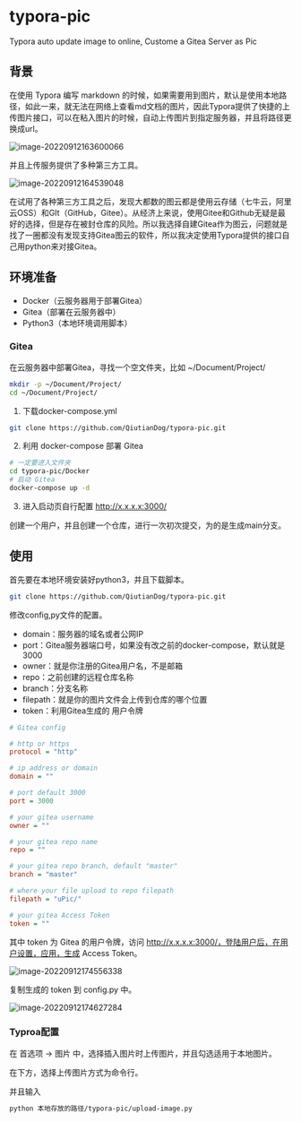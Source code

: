 # typora-pic
Typora auto update image to online, Custome a Gitea Server as Pic

## 背景

在使用 Typora 编写 markdown 的时候，如果需要用到图片，默认是使用本地路径，如此一来，就无法在网络上查看md文档的图片，因此Typora提供了快捷的上传图片接口，可以在粘入图片的时候，自动上传图片到指定服务器，并且将路径更换成url。

![image-20220912163600066](http://tencent.qiutiandog.fun:3000/Qiutian_Dog/uPic/raw/branch/main/uPic/202209121642380264.png)

并且上传服务提供了多种第三方工具。

![image-20220912164539048](http://tencent.qiutiandog.fun:3000/Qiutian_Dog/uPic/raw/branch/main/uPic/202209121645390301.png)

在试用了各种第三方工具之后，发现大都数的图云都是使用云存储（七牛云，阿里云OSS）和GIt（GitHub，Gitee）。从经济上来说，使用Gitee和Github无疑是最好的选择，但是存在被封仓库的风险。所以我选择自建Gitea作为图云，问题就是找了一圈都没有发现支持Gitea图云的软件，所以我决定使用Typora提供的接口自己用python来对接Gitea。

## 环境准备

* Docker（云服务器用于部署Gitea）
* Gitea（部署在云服务器中）
* Python3（本地环境调用脚本）

### Gitea

在云服务器中部署Gitea，寻找一个空文件夹，比如 ~/Document/Project/

```bash
mkdir -p ~/Document/Project/
cd ~/Document/Project/
```

1. 下载docker-compose.yml

```bash
git clone https://github.com/QiutianDog/typora-pic.git
```

2. 利用 docker-compose 部署 Gitea

```bash
# 一定要进入文件夹
cd typora-pic/Docker
# 启动 Gitea
docker-compose up -d
```

3. 进入启动页自行配置 http://x.x.x.x:3000/

创建一个用户，并且创建一个仓库，进行一次初次提交，为的是生成main分支。

## 使用

首先要在本地环境安装好python3，并且下载脚本。

```bash
git clone https://github.com/QiutianDog/typora-pic.git
```

修改config,py文件的配置。

* domain：服务器的域名或者公网IP
* port：Gitea服务器端口号，如果没有改之前的docker-compose，默认就是3000
* owner：就是你注册的Gitea用户名，不是邮箱
* repo：之前创建的远程仓库名称
* branch：分支名称
* filepath：就是你的图片文件会上传到仓库的哪个位置
* token：利用Gitea生成的 用户令牌

```ini
# Gitea config

# http or https
protocol = "http"

# ip address or domain
domain = ""

# port default 3000
port = 3000

# your gitea username
owner = ""

# your gitea repo name
repo = ""

# your gitea repo branch, default "master"
branch = "master"

# where your file upload to repo filepath
filepath = "uPic/"

# your gitea Access Token
token = ""
```

其中 token 为 Gitea 的用户令牌，访问 http://x.x.x.x:3000/，登陆用户后，在用户设置，应用，生成 Access Token。

![image-20220912174556338](http://tencent.qiutiandog.fun:3000/Qiutian_Dog/uPic/raw/branch/main/uPic/202209121745560769.png)

复制生成的 token 到 config.py 中。

![image-20220912174627284](http://tencent.qiutiandog.fun:3000/Qiutian_Dog/uPic/raw/branch/main/uPic/202209121746270421.png)

### Typroa配置

在 首选项 -> 图片 中，选择插入图片时上传图片，并且勾选适用于本地图片。

在下方，选择上传图片方式为命令行。

并且输入

```bash
python 本地存放的路径/typora-pic/upload-image.py
```

